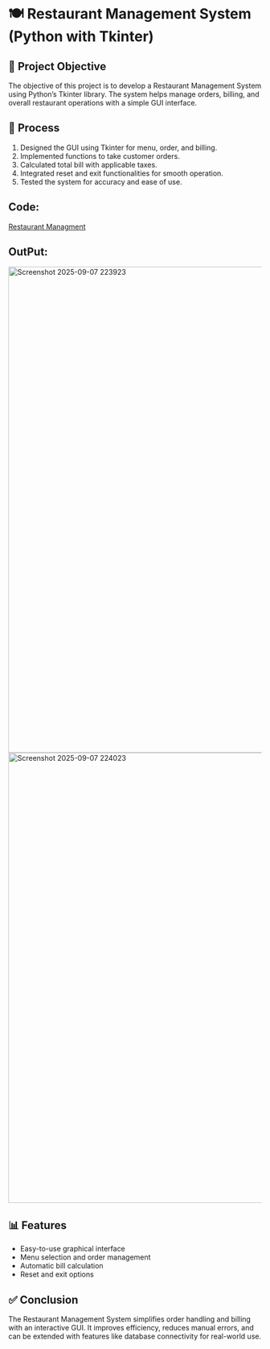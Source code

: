# 🍽️ Restaurant Management System (Python with Tkinter)

## 🎯 Project Objective
The objective of this project is to develop a Restaurant Management System using Python’s Tkinter library. The system helps manage orders, billing, and overall restaurant operations with a simple GUI interface.

## 🔄 Process
1. Designed the GUI using Tkinter for menu, order, and billing.  
2. Implemented functions to take customer orders.  
3. Calculated total bill with applicable taxes.  
4. Integrated reset and exit functionalities for smooth operation.  
5. Tested the system for accuracy and ease of use.

## Code:
<a href="https://github.com/Rajratna2004/Python-Projects/blob/main/ResturantMang.py" >Restaurant Managment</a>

## OutPut:
<img width="874" height="965" alt="Screenshot 2025-09-07 223923" src="https://github.com/user-attachments/assets/0e6b5a99-4d6e-4acb-8b10-4712583796e9" />

<img width="876" height="894" alt="Screenshot 2025-09-07 224023" src="https://github.com/user-attachments/assets/f1327cd3-5130-43c0-91bb-4c6253c930c5" />



## 📊 Features
- Easy-to-use graphical interface  
- Menu selection and order management  
- Automatic bill calculation 
- Reset and exit options   

## ✅ Conclusion
The Restaurant Management System simplifies order handling and billing with an interactive GUI. It improves efficiency, reduces manual errors, and can be extended with features like database connectivity for real-world use.
